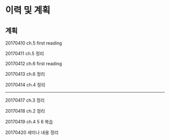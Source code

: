 # 이력 및 계획

## 계획

20170410 ch.5 first reading

20170411 ch.5 정리

20170412 ch.6 first reading

20170413 ch.6 정리

20170414 ch.4 정리

----
20170417 ch.3 정리

20170418 ch.2 정리

20170419 ch.4 5 6 복습

20170420 세미나 내용 정리

